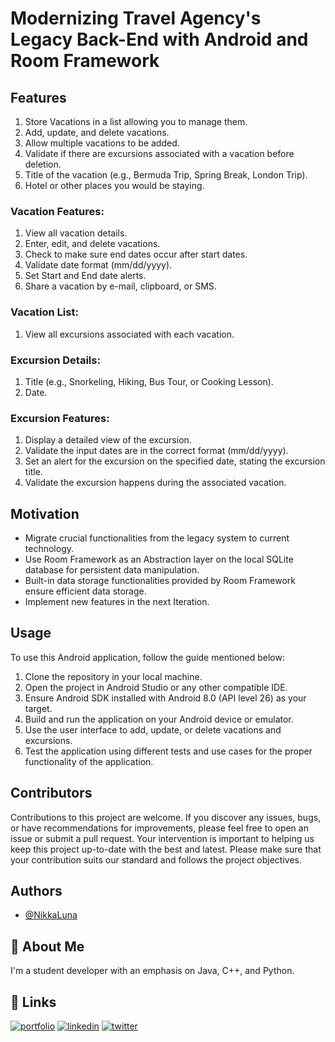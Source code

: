 
# Modernizing Travel Agency's Legacy Back-End with Android and Room Framework

## Features

1. Store Vacations in a list allowing you to manage them.
2. Add, update, and delete vacations.
3. Allow multiple vacations to be added.
4. Validate if there are excursions associated with a vacation before deletion.
5. Title of the vacation (e.g., Bermuda Trip, Spring Break, London Trip).
6. Hotel or other places you would be staying.

### Vacation Features:

1. View all vacation details.
2. Enter, edit, and delete vacations.
3. Check to make sure end dates occur after start dates.
4. Validate date format (mm/dd/yyyy).
5. Set Start and End date alerts.
6. Share a vacation by e-mail, clipboard, or SMS.

### Vacation List:

1. View all excursions associated with each vacation.

### Excursion Details:

1. Title (e.g., Snorkeling, Hiking, Bus Tour, or Cooking Lesson).
2. Date.

### Excursion Features:

1. Display a detailed view of the excursion.
2. Validate the input dates are in the correct format (mm/dd/yyyy).
3. Set an alert for the excursion on the specified date, stating the excursion title.
4. Validate the excursion happens during the associated vacation.

## Motivation

- Migrate crucial functionalities from the legacy system to current technology.
- Use Room Framework as an Abstraction layer on the local SQLite database for persistent data manipulation.
- Built-in data storage functionalities provided by Room Framework ensure efficient data storage.
- Implement new features in the next Iteration.

## Usage

To use this Android application, follow the guide mentioned below:

1. Clone the repository in your local machine.
2. Open the project in Android Studio or any other compatible IDE.
3. Ensure Android SDK installed with Android 8.0 (API level 26) as your target.
4. Build and run the application on your Android device or emulator.
5. Use the user interface to add, update, or delete vacations and excursions.
6. Test the application using different tests and use cases for the proper functionality of the application.

## Contributors

Contributions to this project are welcome. If you discover any issues, bugs, or have recommendations for improvements, please feel free to open an issue or submit a pull request. Your intervention is important to helping us keep this project up-to-date with the best and latest. Please make sure that your contribution suits our standard and follows the project objectives.




## Authors

- [@NikkaLuna](https://github.com/NikkaLuna)


## 🚀 About Me
I'm a student developer with an emphasis on Java, C++, and Python.  


## 🔗 Links
[![portfolio](https://img.shields.io/badge/my_portfolio-000?style=for-the-badge&logo=ko-fi&logoColor=white)](https://andreachristinehayes.wixsite.com/andreahayesart/)
[![linkedin](https://img.shields.io/badge/linkedin-0A66C2?style=for-the-badge&logo=linkedin&logoColor=white)](https://www.linkedin.com/in/andrea-hayes-msml/)
[![twitter](https://img.shields.io/badge/twitter-1DA1F2?style=for-the-badge&logo=twitter&logoColor=white)](https://twitter.com/AHayes_Ninja_)

